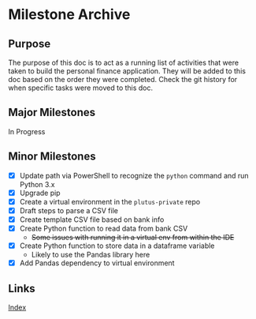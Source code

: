 # Milestone Archive

## Purpose

The purpose of this doc is to act as a running list of activities that were
taken to build the personal finance application. They will be added to this doc
based on the order they were completed. Check the git history for when specific
tasks were moved to this doc.

## Major Milestones

In Progress

## Minor Milestones

- [X] Update path via PowerShell to recognize the `python` command and run
  Python 3.x
- [X] Upgrade pip
- [X] Create a virtual environment in the `plutus-private` repo
- [X] Draft steps to parse a CSV file
- [X] Create template CSV file based on bank info
- [X] Create Python function to read data from bank CSV
  - ~~Some issues with running it in a virtual env from within the IDE~~
- [X] Create Python function to store data in a dataframe variable
  - Likely to use the Pandas library here
- [X] Add Pandas dependency to virtual environment

## Links

[Index](/README.md)
